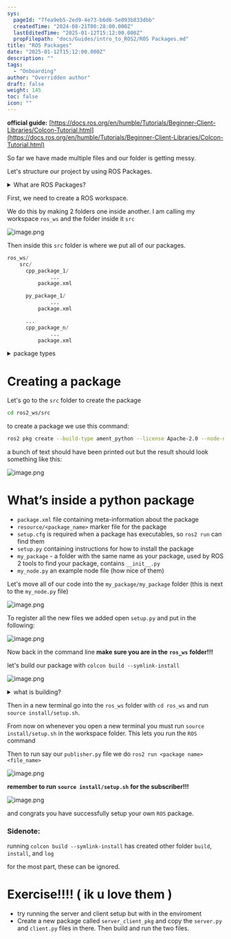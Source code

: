 ```yaml
---
sys:
  pageId: "7fea9eb5-2ed9-4e73-b6d6-5e093b833dbb"
  createdTime: "2024-08-21T00:28:00.000Z"
  lastEditedTime: "2025-01-12T15:12:00.000Z"
  propFilepath: "docs/Guides/intro_to_ROS2/ROS Packages.md"
title: "ROS Packages"
date: "2025-01-12T15:12:00.000Z"
description: ""
tags:
  - "Onboarding"
author: "Overridden author"
draft: false
weight: 145
toc: false
icon: ""
---
```


**official guide:** [https://docs.ros.org/en/humble/Tutorials/Beginner-Client-Libraries/Colcon-Tutorial.html](https://docs.ros.org/en/humble/Tutorials/Beginner-Client-Libraries/Colcon-Tutorial.html)

So far we have made multiple files and our folder is getting messy.

Let's structure our project by using ROS Packages.

<details>

<summary>What are ROS Packages?</summary>

ROS Packages are, as the name implies, packages of code that are highly sharable between ROS developers.

They consist of a folder, `package.xml` file, and source code

```python
      cpp_package_1/
		      ... imagine much code files here ..
          package.xml
```

</details>

First, we need to create a ROS workspace.

We do this by making 2 folders one inside another. I am calling my workspace `ros_ws` and the folder inside it `src`

![image.png](https://prod-files-secure.s3.us-west-2.amazonaws.com/d518164a-d88e-44d1-a4ee-3adb3bd8bce0/70706947-fd18-4537-a67b-e12946812d31/image.png?X-Amz-Algorithm=AWS4-HMAC-SHA256&X-Amz-Content-Sha256=UNSIGNED-PAYLOAD&X-Amz-Credential=ASIAZI2LB46642BCODCO%2F20250607%2Fus-west-2%2Fs3%2Faws4_request&X-Amz-Date=20250607T110543Z&X-Amz-Expires=3600&X-Amz-Security-Token=IQoJb3JpZ2luX2VjEJn%2F%2F%2F%2F%2F%2F%2F%2F%2F%2FwEaCXVzLXdlc3QtMiJIMEYCIQC9Z8oN00JLehBHjAPC8Y%2Bso46gk%2F%2FnHnU2YS8VN93VhAIhAOaV1YbquuH88aQkRInhXBoPszkF9%2FdzS0yDkIMpmrrQKv8DCHIQABoMNjM3NDIzMTgzODA1Igx5bhKDRAj6irHQKRMq3APt0qLo6bD2fAVo6mK6huxdmoXqtDvhLgjfIsmAJyn85d41TXHYXXerQNUzY32syR8j%2FiOH6HBjffauD1zRX9iqp%2FSbVk9BdNfrR33dMIKgCNFe5kcqeC9zA3usyFoNlOahI2%2B2xc4i%2Bj%2F7N2uL0OnEL8FrX15WClp7c52u39G6Vp%2BGYodC2bK%2FSj6sj%2FG4XgB14Fek%2BNGkb61aKh3RmQhoCar275mu4M88jnITdH22Lx4IClaoV9T1jSUEAXOyMzrN%2B%2Bjv1c2m%2FXGJQ%2F8D2%2B%2FZL1EDVRp8154YAobMa18UCadVqznPcnK4%2BrA%2Falf7U%2ByzKsQeZx42bPbta9mYN%2BiGGkZ5PN%2BK2N9DD03eGR80cyC5XbDXRh6VQGwwqFpv6n5fcDL7QFjodQMQwNvPX5T41K6w5gflRU0aQFji5fVYU5AYUsUt4eeiwpMhyLeCUz3y9nE%2F1pTiihHbfniZxfJ%2FbazED2OxO0cuvSuHT55VErNltKjagRQZS65jx38k9dN%2FBke2TTKwSztTWl517ao6htdOtgmqGUoSdM7OExz9Zz2iA2hHS6hEMjHRBGNLEP41NHuBw65YRwT5A0PJ1nIulmL1tGpSjvOK%2Fv6iT1PfImXY2XFbGaBRdVpBjzCQ%2Bo%2FCBjqkAfPYjUtvFByw6erciBggEe9sLRCfv3RhNJxDWDWjHax30jcGxlA97PFM04i5T6%2F2RaISuDNIJVY7XhHEma%2Bnyubstydn8Tmm6ZAVuz2B5xD2P6YsxMagJsYQcajfAiYN%2Bqm0nrXr1OIZmYrmenXVkJYe9wY42rHA9Pk03RzNdoCix3H6d4WtGr%2FXJSQ9R5Ez9aEFL58wlaRDScNZdu857Q4nHRGi&X-Amz-Signature=63e46073d865e1758ca9aa94d884ef39d5f9d8171123fbee29926aa06cc00639&X-Amz-SignedHeaders=host&x-id=GetObject)

Then inside this `src` folder is where we put all of our packages.

```python
ros_ws/
    src/
      cpp_package_1/
		      ...
          package.xml

      py_package_1/
		      ...
          package.xml

      ...
      cpp_package_n/
		      ...
          package.xml

```

<details>

<summary>package types</summary>

packages can be either `C++` or python.

the intern file structure is different for each but for this guide we will stick to creating python packages

</details>

# Creating a package

Let's go to the `src` folder to create the package

```bash
cd ros2_ws/src
```

to create a package we use this command:

```bash
ros2 pkg create --build-type ament_python --license Apache-2.0 --node-name my_node my_package
```

a bunch of text should have been printed out but the result should look something like this:

![image.png](https://prod-files-secure.s3.us-west-2.amazonaws.com/d518164a-d88e-44d1-a4ee-3adb3bd8bce0/e6cf1e3f-8512-4a3e-b131-079f800bf3e8/image.png?X-Amz-Algorithm=AWS4-HMAC-SHA256&X-Amz-Content-Sha256=UNSIGNED-PAYLOAD&X-Amz-Credential=ASIAZI2LB46642BCODCO%2F20250607%2Fus-west-2%2Fs3%2Faws4_request&X-Amz-Date=20250607T110543Z&X-Amz-Expires=3600&X-Amz-Security-Token=IQoJb3JpZ2luX2VjEJn%2F%2F%2F%2F%2F%2F%2F%2F%2F%2FwEaCXVzLXdlc3QtMiJIMEYCIQC9Z8oN00JLehBHjAPC8Y%2Bso46gk%2F%2FnHnU2YS8VN93VhAIhAOaV1YbquuH88aQkRInhXBoPszkF9%2FdzS0yDkIMpmrrQKv8DCHIQABoMNjM3NDIzMTgzODA1Igx5bhKDRAj6irHQKRMq3APt0qLo6bD2fAVo6mK6huxdmoXqtDvhLgjfIsmAJyn85d41TXHYXXerQNUzY32syR8j%2FiOH6HBjffauD1zRX9iqp%2FSbVk9BdNfrR33dMIKgCNFe5kcqeC9zA3usyFoNlOahI2%2B2xc4i%2Bj%2F7N2uL0OnEL8FrX15WClp7c52u39G6Vp%2BGYodC2bK%2FSj6sj%2FG4XgB14Fek%2BNGkb61aKh3RmQhoCar275mu4M88jnITdH22Lx4IClaoV9T1jSUEAXOyMzrN%2B%2Bjv1c2m%2FXGJQ%2F8D2%2B%2FZL1EDVRp8154YAobMa18UCadVqznPcnK4%2BrA%2Falf7U%2ByzKsQeZx42bPbta9mYN%2BiGGkZ5PN%2BK2N9DD03eGR80cyC5XbDXRh6VQGwwqFpv6n5fcDL7QFjodQMQwNvPX5T41K6w5gflRU0aQFji5fVYU5AYUsUt4eeiwpMhyLeCUz3y9nE%2F1pTiihHbfniZxfJ%2FbazED2OxO0cuvSuHT55VErNltKjagRQZS65jx38k9dN%2FBke2TTKwSztTWl517ao6htdOtgmqGUoSdM7OExz9Zz2iA2hHS6hEMjHRBGNLEP41NHuBw65YRwT5A0PJ1nIulmL1tGpSjvOK%2Fv6iT1PfImXY2XFbGaBRdVpBjzCQ%2Bo%2FCBjqkAfPYjUtvFByw6erciBggEe9sLRCfv3RhNJxDWDWjHax30jcGxlA97PFM04i5T6%2F2RaISuDNIJVY7XhHEma%2Bnyubstydn8Tmm6ZAVuz2B5xD2P6YsxMagJsYQcajfAiYN%2Bqm0nrXr1OIZmYrmenXVkJYe9wY42rHA9Pk03RzNdoCix3H6d4WtGr%2FXJSQ9R5Ez9aEFL58wlaRDScNZdu857Q4nHRGi&X-Amz-Signature=7b4a341246189d3748cca9e1f57179b4d68fbb198b64d9aacde3db98ce4e92e5&X-Amz-SignedHeaders=host&x-id=GetObject)

# What’s inside a python package

- `package.xml` file containing meta-information about the package
- `resource/<package_name>` marker file for the package
- `setup.cfg` is required when a package has executables, so `ros2 run` can find them
- `setup.py` containing instructions for how to install the package
- `my_package` - a folder with the same name as your package, used by ROS 2 tools to find your package, contains `__init__.py`
- `my_node.py` an example node file (how nice of them)

Let's move all of our code into the `my_package/my_package` folder (this is next to the `my_node.py` file)

![image.png](https://prod-files-secure.s3.us-west-2.amazonaws.com/d518164a-d88e-44d1-a4ee-3adb3bd8bce0/9ce58f11-0da9-4d3e-b86d-506a9685d378/image.png?X-Amz-Algorithm=AWS4-HMAC-SHA256&X-Amz-Content-Sha256=UNSIGNED-PAYLOAD&X-Amz-Credential=ASIAZI2LB46642BCODCO%2F20250607%2Fus-west-2%2Fs3%2Faws4_request&X-Amz-Date=20250607T110543Z&X-Amz-Expires=3600&X-Amz-Security-Token=IQoJb3JpZ2luX2VjEJn%2F%2F%2F%2F%2F%2F%2F%2F%2F%2FwEaCXVzLXdlc3QtMiJIMEYCIQC9Z8oN00JLehBHjAPC8Y%2Bso46gk%2F%2FnHnU2YS8VN93VhAIhAOaV1YbquuH88aQkRInhXBoPszkF9%2FdzS0yDkIMpmrrQKv8DCHIQABoMNjM3NDIzMTgzODA1Igx5bhKDRAj6irHQKRMq3APt0qLo6bD2fAVo6mK6huxdmoXqtDvhLgjfIsmAJyn85d41TXHYXXerQNUzY32syR8j%2FiOH6HBjffauD1zRX9iqp%2FSbVk9BdNfrR33dMIKgCNFe5kcqeC9zA3usyFoNlOahI2%2B2xc4i%2Bj%2F7N2uL0OnEL8FrX15WClp7c52u39G6Vp%2BGYodC2bK%2FSj6sj%2FG4XgB14Fek%2BNGkb61aKh3RmQhoCar275mu4M88jnITdH22Lx4IClaoV9T1jSUEAXOyMzrN%2B%2Bjv1c2m%2FXGJQ%2F8D2%2B%2FZL1EDVRp8154YAobMa18UCadVqznPcnK4%2BrA%2Falf7U%2ByzKsQeZx42bPbta9mYN%2BiGGkZ5PN%2BK2N9DD03eGR80cyC5XbDXRh6VQGwwqFpv6n5fcDL7QFjodQMQwNvPX5T41K6w5gflRU0aQFji5fVYU5AYUsUt4eeiwpMhyLeCUz3y9nE%2F1pTiihHbfniZxfJ%2FbazED2OxO0cuvSuHT55VErNltKjagRQZS65jx38k9dN%2FBke2TTKwSztTWl517ao6htdOtgmqGUoSdM7OExz9Zz2iA2hHS6hEMjHRBGNLEP41NHuBw65YRwT5A0PJ1nIulmL1tGpSjvOK%2Fv6iT1PfImXY2XFbGaBRdVpBjzCQ%2Bo%2FCBjqkAfPYjUtvFByw6erciBggEe9sLRCfv3RhNJxDWDWjHax30jcGxlA97PFM04i5T6%2F2RaISuDNIJVY7XhHEma%2Bnyubstydn8Tmm6ZAVuz2B5xD2P6YsxMagJsYQcajfAiYN%2Bqm0nrXr1OIZmYrmenXVkJYe9wY42rHA9Pk03RzNdoCix3H6d4WtGr%2FXJSQ9R5Ez9aEFL58wlaRDScNZdu857Q4nHRGi&X-Amz-Signature=59d8bdc5558537615094efa903c86af9d4aa8e296bef397a0c518b4b906488b6&X-Amz-SignedHeaders=host&x-id=GetObject)

To register all the new files we added open `setup.py` and put in the following:

![image.png](https://prod-files-secure.s3.us-west-2.amazonaws.com/d518164a-d88e-44d1-a4ee-3adb3bd8bce0/1cd7c262-4cae-4496-9d75-c178537d24a2/image.png?X-Amz-Algorithm=AWS4-HMAC-SHA256&X-Amz-Content-Sha256=UNSIGNED-PAYLOAD&X-Amz-Credential=ASIAZI2LB46642BCODCO%2F20250607%2Fus-west-2%2Fs3%2Faws4_request&X-Amz-Date=20250607T110543Z&X-Amz-Expires=3600&X-Amz-Security-Token=IQoJb3JpZ2luX2VjEJn%2F%2F%2F%2F%2F%2F%2F%2F%2F%2FwEaCXVzLXdlc3QtMiJIMEYCIQC9Z8oN00JLehBHjAPC8Y%2Bso46gk%2F%2FnHnU2YS8VN93VhAIhAOaV1YbquuH88aQkRInhXBoPszkF9%2FdzS0yDkIMpmrrQKv8DCHIQABoMNjM3NDIzMTgzODA1Igx5bhKDRAj6irHQKRMq3APt0qLo6bD2fAVo6mK6huxdmoXqtDvhLgjfIsmAJyn85d41TXHYXXerQNUzY32syR8j%2FiOH6HBjffauD1zRX9iqp%2FSbVk9BdNfrR33dMIKgCNFe5kcqeC9zA3usyFoNlOahI2%2B2xc4i%2Bj%2F7N2uL0OnEL8FrX15WClp7c52u39G6Vp%2BGYodC2bK%2FSj6sj%2FG4XgB14Fek%2BNGkb61aKh3RmQhoCar275mu4M88jnITdH22Lx4IClaoV9T1jSUEAXOyMzrN%2B%2Bjv1c2m%2FXGJQ%2F8D2%2B%2FZL1EDVRp8154YAobMa18UCadVqznPcnK4%2BrA%2Falf7U%2ByzKsQeZx42bPbta9mYN%2BiGGkZ5PN%2BK2N9DD03eGR80cyC5XbDXRh6VQGwwqFpv6n5fcDL7QFjodQMQwNvPX5T41K6w5gflRU0aQFji5fVYU5AYUsUt4eeiwpMhyLeCUz3y9nE%2F1pTiihHbfniZxfJ%2FbazED2OxO0cuvSuHT55VErNltKjagRQZS65jx38k9dN%2FBke2TTKwSztTWl517ao6htdOtgmqGUoSdM7OExz9Zz2iA2hHS6hEMjHRBGNLEP41NHuBw65YRwT5A0PJ1nIulmL1tGpSjvOK%2Fv6iT1PfImXY2XFbGaBRdVpBjzCQ%2Bo%2FCBjqkAfPYjUtvFByw6erciBggEe9sLRCfv3RhNJxDWDWjHax30jcGxlA97PFM04i5T6%2F2RaISuDNIJVY7XhHEma%2Bnyubstydn8Tmm6ZAVuz2B5xD2P6YsxMagJsYQcajfAiYN%2Bqm0nrXr1OIZmYrmenXVkJYe9wY42rHA9Pk03RzNdoCix3H6d4WtGr%2FXJSQ9R5Ez9aEFL58wlaRDScNZdu857Q4nHRGi&X-Amz-Signature=4f2301f64c2ca632b8b232bdeac91a89c2696b503f6d6f733c17f1fbdad83f3f&X-Amz-SignedHeaders=host&x-id=GetObject)

Now back in the command line **make sure you are in the** **`ros_ws`** **folder!!!**

let's build our package with `colcon build --symlink-install`

![image.png](https://prod-files-secure.s3.us-west-2.amazonaws.com/d518164a-d88e-44d1-a4ee-3adb3bd8bce0/2f2a0d27-b173-48fd-b189-5f5c0ce65619/image.png?X-Amz-Algorithm=AWS4-HMAC-SHA256&X-Amz-Content-Sha256=UNSIGNED-PAYLOAD&X-Amz-Credential=ASIAZI2LB46642BCODCO%2F20250607%2Fus-west-2%2Fs3%2Faws4_request&X-Amz-Date=20250607T110543Z&X-Amz-Expires=3600&X-Amz-Security-Token=IQoJb3JpZ2luX2VjEJn%2F%2F%2F%2F%2F%2F%2F%2F%2F%2FwEaCXVzLXdlc3QtMiJIMEYCIQC9Z8oN00JLehBHjAPC8Y%2Bso46gk%2F%2FnHnU2YS8VN93VhAIhAOaV1YbquuH88aQkRInhXBoPszkF9%2FdzS0yDkIMpmrrQKv8DCHIQABoMNjM3NDIzMTgzODA1Igx5bhKDRAj6irHQKRMq3APt0qLo6bD2fAVo6mK6huxdmoXqtDvhLgjfIsmAJyn85d41TXHYXXerQNUzY32syR8j%2FiOH6HBjffauD1zRX9iqp%2FSbVk9BdNfrR33dMIKgCNFe5kcqeC9zA3usyFoNlOahI2%2B2xc4i%2Bj%2F7N2uL0OnEL8FrX15WClp7c52u39G6Vp%2BGYodC2bK%2FSj6sj%2FG4XgB14Fek%2BNGkb61aKh3RmQhoCar275mu4M88jnITdH22Lx4IClaoV9T1jSUEAXOyMzrN%2B%2Bjv1c2m%2FXGJQ%2F8D2%2B%2FZL1EDVRp8154YAobMa18UCadVqznPcnK4%2BrA%2Falf7U%2ByzKsQeZx42bPbta9mYN%2BiGGkZ5PN%2BK2N9DD03eGR80cyC5XbDXRh6VQGwwqFpv6n5fcDL7QFjodQMQwNvPX5T41K6w5gflRU0aQFji5fVYU5AYUsUt4eeiwpMhyLeCUz3y9nE%2F1pTiihHbfniZxfJ%2FbazED2OxO0cuvSuHT55VErNltKjagRQZS65jx38k9dN%2FBke2TTKwSztTWl517ao6htdOtgmqGUoSdM7OExz9Zz2iA2hHS6hEMjHRBGNLEP41NHuBw65YRwT5A0PJ1nIulmL1tGpSjvOK%2Fv6iT1PfImXY2XFbGaBRdVpBjzCQ%2Bo%2FCBjqkAfPYjUtvFByw6erciBggEe9sLRCfv3RhNJxDWDWjHax30jcGxlA97PFM04i5T6%2F2RaISuDNIJVY7XhHEma%2Bnyubstydn8Tmm6ZAVuz2B5xD2P6YsxMagJsYQcajfAiYN%2Bqm0nrXr1OIZmYrmenXVkJYe9wY42rHA9Pk03RzNdoCix3H6d4WtGr%2FXJSQ9R5Ez9aEFL58wlaRDScNZdu857Q4nHRGi&X-Amz-Signature=9d544caf7bf120c4a7f75cdad7e21d4f389bc23660bd924530764c8d27e971ec&X-Amz-SignedHeaders=host&x-id=GetObject)

<details>

<summary>what is building?</summary>

if you are a CS major at Rose-Hulman you will learn the answer to this in CSSE132

but TLDR; is it combines all the code files into one program that can be run easily 

</details>

Then in a new terminal go into the `ros_ws` folder with `cd ros_ws` and run `source install/setup.sh`. 

From now on whenever you open a new terminal you must run `source install/setup.sh` in the workspace folder. This lets you run the `ROS` command

Then to run say our `publisher.py` file we do `ros2 run <package name> <file_name>`

![image.png](https://prod-files-secure.s3.us-west-2.amazonaws.com/d518164a-d88e-44d1-a4ee-3adb3bd8bce0/4f4b1219-3a44-4632-aa0a-ce3471699f59/image.png?X-Amz-Algorithm=AWS4-HMAC-SHA256&X-Amz-Content-Sha256=UNSIGNED-PAYLOAD&X-Amz-Credential=ASIAZI2LB46642BCODCO%2F20250607%2Fus-west-2%2Fs3%2Faws4_request&X-Amz-Date=20250607T110544Z&X-Amz-Expires=3600&X-Amz-Security-Token=IQoJb3JpZ2luX2VjEJn%2F%2F%2F%2F%2F%2F%2F%2F%2F%2FwEaCXVzLXdlc3QtMiJIMEYCIQC9Z8oN00JLehBHjAPC8Y%2Bso46gk%2F%2FnHnU2YS8VN93VhAIhAOaV1YbquuH88aQkRInhXBoPszkF9%2FdzS0yDkIMpmrrQKv8DCHIQABoMNjM3NDIzMTgzODA1Igx5bhKDRAj6irHQKRMq3APt0qLo6bD2fAVo6mK6huxdmoXqtDvhLgjfIsmAJyn85d41TXHYXXerQNUzY32syR8j%2FiOH6HBjffauD1zRX9iqp%2FSbVk9BdNfrR33dMIKgCNFe5kcqeC9zA3usyFoNlOahI2%2B2xc4i%2Bj%2F7N2uL0OnEL8FrX15WClp7c52u39G6Vp%2BGYodC2bK%2FSj6sj%2FG4XgB14Fek%2BNGkb61aKh3RmQhoCar275mu4M88jnITdH22Lx4IClaoV9T1jSUEAXOyMzrN%2B%2Bjv1c2m%2FXGJQ%2F8D2%2B%2FZL1EDVRp8154YAobMa18UCadVqznPcnK4%2BrA%2Falf7U%2ByzKsQeZx42bPbta9mYN%2BiGGkZ5PN%2BK2N9DD03eGR80cyC5XbDXRh6VQGwwqFpv6n5fcDL7QFjodQMQwNvPX5T41K6w5gflRU0aQFji5fVYU5AYUsUt4eeiwpMhyLeCUz3y9nE%2F1pTiihHbfniZxfJ%2FbazED2OxO0cuvSuHT55VErNltKjagRQZS65jx38k9dN%2FBke2TTKwSztTWl517ao6htdOtgmqGUoSdM7OExz9Zz2iA2hHS6hEMjHRBGNLEP41NHuBw65YRwT5A0PJ1nIulmL1tGpSjvOK%2Fv6iT1PfImXY2XFbGaBRdVpBjzCQ%2Bo%2FCBjqkAfPYjUtvFByw6erciBggEe9sLRCfv3RhNJxDWDWjHax30jcGxlA97PFM04i5T6%2F2RaISuDNIJVY7XhHEma%2Bnyubstydn8Tmm6ZAVuz2B5xD2P6YsxMagJsYQcajfAiYN%2Bqm0nrXr1OIZmYrmenXVkJYe9wY42rHA9Pk03RzNdoCix3H6d4WtGr%2FXJSQ9R5Ez9aEFL58wlaRDScNZdu857Q4nHRGi&X-Amz-Signature=007d6159ca1b6520442bd517f2c5024994de765e84d40ec2652fd7c167b399f9&X-Amz-SignedHeaders=host&x-id=GetObject)

**remember to run** **`source install/setup.sh`** **for the subscriber!!!**

![image.png](https://prod-files-secure.s3.us-west-2.amazonaws.com/d518164a-d88e-44d1-a4ee-3adb3bd8bce0/02121119-dad4-49ec-8356-c956108b4243/image.png?X-Amz-Algorithm=AWS4-HMAC-SHA256&X-Amz-Content-Sha256=UNSIGNED-PAYLOAD&X-Amz-Credential=ASIAZI2LB46642BCODCO%2F20250607%2Fus-west-2%2Fs3%2Faws4_request&X-Amz-Date=20250607T110544Z&X-Amz-Expires=3600&X-Amz-Security-Token=IQoJb3JpZ2luX2VjEJn%2F%2F%2F%2F%2F%2F%2F%2F%2F%2FwEaCXVzLXdlc3QtMiJIMEYCIQC9Z8oN00JLehBHjAPC8Y%2Bso46gk%2F%2FnHnU2YS8VN93VhAIhAOaV1YbquuH88aQkRInhXBoPszkF9%2FdzS0yDkIMpmrrQKv8DCHIQABoMNjM3NDIzMTgzODA1Igx5bhKDRAj6irHQKRMq3APt0qLo6bD2fAVo6mK6huxdmoXqtDvhLgjfIsmAJyn85d41TXHYXXerQNUzY32syR8j%2FiOH6HBjffauD1zRX9iqp%2FSbVk9BdNfrR33dMIKgCNFe5kcqeC9zA3usyFoNlOahI2%2B2xc4i%2Bj%2F7N2uL0OnEL8FrX15WClp7c52u39G6Vp%2BGYodC2bK%2FSj6sj%2FG4XgB14Fek%2BNGkb61aKh3RmQhoCar275mu4M88jnITdH22Lx4IClaoV9T1jSUEAXOyMzrN%2B%2Bjv1c2m%2FXGJQ%2F8D2%2B%2FZL1EDVRp8154YAobMa18UCadVqznPcnK4%2BrA%2Falf7U%2ByzKsQeZx42bPbta9mYN%2BiGGkZ5PN%2BK2N9DD03eGR80cyC5XbDXRh6VQGwwqFpv6n5fcDL7QFjodQMQwNvPX5T41K6w5gflRU0aQFji5fVYU5AYUsUt4eeiwpMhyLeCUz3y9nE%2F1pTiihHbfniZxfJ%2FbazED2OxO0cuvSuHT55VErNltKjagRQZS65jx38k9dN%2FBke2TTKwSztTWl517ao6htdOtgmqGUoSdM7OExz9Zz2iA2hHS6hEMjHRBGNLEP41NHuBw65YRwT5A0PJ1nIulmL1tGpSjvOK%2Fv6iT1PfImXY2XFbGaBRdVpBjzCQ%2Bo%2FCBjqkAfPYjUtvFByw6erciBggEe9sLRCfv3RhNJxDWDWjHax30jcGxlA97PFM04i5T6%2F2RaISuDNIJVY7XhHEma%2Bnyubstydn8Tmm6ZAVuz2B5xD2P6YsxMagJsYQcajfAiYN%2Bqm0nrXr1OIZmYrmenXVkJYe9wY42rHA9Pk03RzNdoCix3H6d4WtGr%2FXJSQ9R5Ez9aEFL58wlaRDScNZdu857Q4nHRGi&X-Amz-Signature=826cdb54d7f08c6bd1bff5d303d320c6e5a25e9e3e10287797ee62d1578859d0&X-Amz-SignedHeaders=host&x-id=GetObject)

and congrats you have successfully setup your own `ROS` package.

### Sidenote:

running `colcon build --symlink-install` has created other folder `build`, `install`, and `log`

for the most part, these can be ignored.

# Exercise!!!! ( ik u love them )

- try running the server and client setup but with in the enviroment
- Create a new package called `server_client_pkg` and copy the `server.py` and `client.py` files in there. Then build and run the two files.
